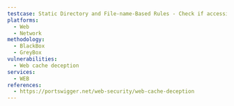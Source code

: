 ```yaml
---
testcase: Static Directory and File-name-Based Rules - Check if accessing specific filenames like /profile%2f%2e%2e%2findex.html in the Web (HTTP/HTTPS) service results in the caching of sensitive content where only static content should be allowed
platforms: 
  - Web
  - Network
methodology: 
  - BlackBox
  - GreyBox
vulnerabilities:
  - Web cache deception
services:
  - WEB
references:
  - https://portswigger.net/web-security/web-cache-deception
---
```

